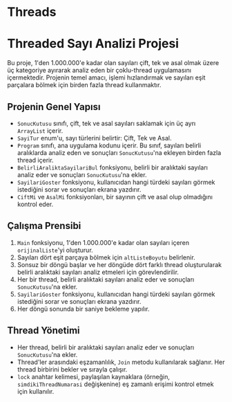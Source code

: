 # Threads
# Threaded Sayı Analizi Projesi

Bu proje, 1'den 1.000.000'e kadar olan sayıları çift, tek ve asal olmak üzere üç kategoriye ayırarak analiz eden bir çoklu-thread uygulamasını içermektedir. Projenin temel amacı, işlemi hızlandırmak ve sayıları eşit parçalara bölmek için birden fazla thread kullanmaktır.

## Projenin Genel Yapısı

- `SonucKutusu` sınıfı, çift, tek ve asal sayıları saklamak için üç ayrı `ArrayList` içerir.
- `SayiTur` enum'u, sayı türlerini belirtir: Çift, Tek ve Asal.
- `Program` sınıfı, ana uygulama kodunu içerir. Bu sınıf, sayıları belirli aralıklarda analiz eden ve sonuçları `SonucKutusu`'na ekleyen birden fazla thread içerir.
- `BelirliAraliktaSayilariBul` fonksiyonu, belirli bir aralıktaki sayıları analiz eder ve sonuçları `SonucKutusu`'na ekler.
- `SayilariGoster` fonksiyonu, kullanıcıdan hangi türdeki sayıları görmek istediğini sorar ve sonuçları ekrana yazdırır.
- `CiftMi` ve `AsalMi` fonksiyonları, bir sayının çift ve asal olup olmadığını kontrol eder.

## Çalışma Prensibi

1. `Main` fonksiyonu, 1'den 1.000.000'e kadar olan sayıları içeren `orijinalListe`'yi oluşturur.
2. Sayıları dört eşit parçaya bölmek için `altListeBoyutu` belirlenir.
3. Sonsuz bir döngü başlar ve her döngüde dört farklı thread oluşturularak belirli aralıktaki sayıları analiz etmeleri için görevlendirilir.
4. Her bir thread, belirli aralıktaki sayıları analiz eder ve sonuçları `SonucKutusu`'na ekler.
5. `SayilariGoster` fonksiyonu, kullanıcıdan hangi türdeki sayıları görmek istediğini sorar ve sonuçları ekrana yazdırır.
6. Her döngü sonunda bir saniye bekleme yapılır.

## Thread Yönetimi

- Her thread, belirli bir aralıktaki sayıları analiz eder ve sonuçları `SonucKutusu`'na ekler.
- Thread'ler arasındaki eşzamanlılık, `Join` metodu kullanılarak sağlanır. Her thread birbirini bekler ve sırayla çalışır.
- `lock` anahtar kelimesi, paylaşılan kaynaklara (örneğin, `simdikiThreadNumarasi` değişkenine) eş zamanlı erişimi kontrol etmek için kullanılır.

